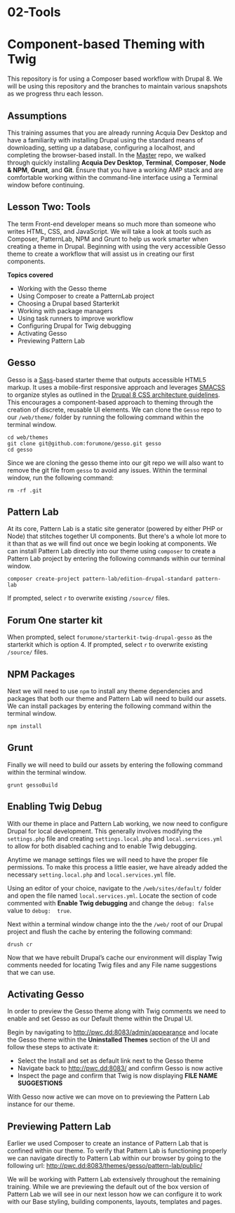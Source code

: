 # 02-Tools

# Component-based Theming with Twig

This repository is for using a Composer based workflow with Drupal 8.  We will be using this repository and the branches to maintain various snapshots as we progress thru each lesson.

## Assumptions

This training assumes that you are already running Acquia Dev Desktop and have a familiarity with installing Drupal using the standard means of downloading, setting up a database, configuring a localhost, and completing the browser-based install. In the [Master](https://github.com/forumone/component-based-theming/tree/master#component-based-theming-with-twig) repo, we walked through quickly installing **Acquia Dev Desktop**, **Terminal**, **Composer**, **Node & NPM**, **Grunt**, and **Git**. Ensure that you have a working AMP stack and are comfortable working within the command-line interface using a Terminal window before continuing.

## Lesson Two: Tools

The term Front-end developer means so much more than someone who writes HTML, CSS, and JavaScript.  We will take a look at tools such as Composer, PatternLab, NPM and Grunt to help us work smarter when creating a theme in Drupal.  Beginning with using the very accessible Gesso theme to create a workflow that will assist us in creating our first components.

**Topics covered**

- Working with the Gesso theme
- Using Composer to create a PatternLab project
- Choosing a Drupal based Starterkit
- Working with package managers
- Using task runners to improve workflow
- Configuring Drupal for Twig debugging
- Activating Gesso
- Previewing Pattern Lab


## Gesso

Gesso is a [Sass](http://sass-lang.com/)-based starter theme that outputs accessible HTML5 markup. It uses a mobile-first responsive approach and leverages [SMACSS](https://smacss.com/) to organize styles as outlined in the [Drupal 8 CSS architecture guidelines](https://www.drupal.org/node/1887918). This encourages a component-based approach to theming through the creation of discrete, reusable UI elements. We can clone the `Gesso` repo to our `/web/theme/` folder by running the following command within the terminal window.


    cd web/themes
    git clone git@github.com:forumone/gesso.git gesso
    cd gesso

Since we are cloning the gesso theme into our git repo we will also want to remove the git file from `gesso` to avoid any issues. Within the terminal window, run the following command:


    rm -rf .git


## Pattern Lab

At its core, Pattern Lab is a static site generator (powered by either PHP or Node) that stitches together UI components. But there's a whole lot more to it than that as we will find out once we begin looking at components. We can install Pattern Lab directly into our theme using `composer` to create a Pattern Lab project by entering the following commands within our terminal window.


    composer create-project pattern-lab/edition-drupal-standard pattern-lab

If prompted, select `r` to overwrite existing `/source/` files.


## Forum One starter kit

When prompted, select `forumone/starterkit-twig-drupal-gesso` as the starterkit which is option 4. If prompted, select `r` to overwrite existing `/source/` files.


## NPM Packages

Next we will need to use `npm` to install any theme dependencies and packages that both our theme and Pattern Lab will need to build our assets. We can install packages by entering the following command within the terminal window.


    npm install


## Grunt

Finally we will need to build our assets by entering the following command within the terminal window.


    grunt gessoBuild


## Enabling Twig Debug

With our theme in place and Pattern Lab working, we now need to configure Drupal for local development. This generally involves modifying the `settings.php` file and creating `settings.local.php` and `local.services.yml` to allow for both disabled caching and to enable Twig debugging.

Anytime we manage settings files we will need to have the proper file permissions.  To make this process a little easier, we have already added the necessary `setting.local.php` and `local.services.yml` file.

Using an editor of your choice, navigate to the `/web/sites/default/` folder and open the file named `local.services.yml`.  Locate the section of code commented with **Enable Twig debugging** and change the `debug: false` value to `debug:  true`.

Next within a terminal window change into the the `/web/` root of our Drupal project and flush the cache by entering the following command:


    drush cr

Now that we have rebuilt Drupal’s cache our environment will display Twig comments needed for locating Twig files and any File name suggestions that we can use.

## Activating Gesso

In order to preview the Gesso theme along with Twig comments we need to enable and set Gesso as our Default theme within the Drupal UI.

Begin by navigating to http://pwc.dd:8083/admin/appearance and locate the Gesso theme within the **Uninstalled Themes** section of the UI and follow these steps to activate it:


- Select the Install and set as default link next to the Gesso theme
- Navigate back to http://pwc.dd:8083/ and confirm Gesso is now active
- Inspect the page and confirm that Twig is now displaying **FILE NAME SUGGESTIONS**

With Gesso now active we can move on to previewing the Pattern Lab instance for our theme.

## Previewing Pattern Lab

Earlier we used Composer to create an instance of Pattern Lab that is confined within our theme. To verify that Pattern Lab is functioning properly we can navigate directly to Pattern Lab within our browser by going to the following url: http://pwc.dd:8083/themes/gesso/pattern-lab/public/

We will be working with Pattern Lab extensively throughout the remaining training.  While we are previewing the default out of the box version of Pattern Lab we will see in our next lesson how we can configure it to work with our Base styling, building components, layouts, templates and pages.
